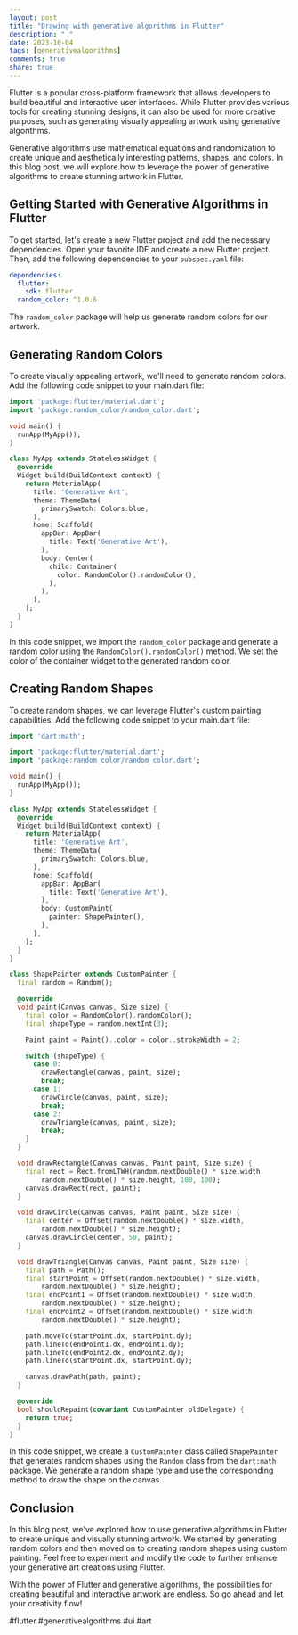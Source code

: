 ```yaml
---
layout: post
title: "Drawing with generative algorithms in Flutter"
description: " "
date: 2023-10-04
tags: [generativealgorithms]
comments: true
share: true
---
```


Flutter is a popular cross-platform framework that allows developers to build beautiful and interactive user interfaces. While Flutter provides various tools for creating stunning designs, it can also be used for more creative purposes, such as generating visually appealing artwork using generative algorithms.

Generative algorithms use mathematical equations and randomization to create unique and aesthetically interesting patterns, shapes, and colors. In this blog post, we will explore how to leverage the power of generative algorithms to create stunning artwork in Flutter.

## Getting Started with Generative Algorithms in Flutter

To get started, let's create a new Flutter project and add the necessary dependencies. Open your favorite IDE and create a new Flutter project. Then, add the following dependencies to your `pubspec.yaml` file:

```yaml
dependencies:
  flutter:
    sdk: flutter
  random_color: ^1.0.6
```

The `random_color` package will help us generate random colors for our artwork.

## Generating Random Colors

To create visually appealing artwork, we'll need to generate random colors. Add the following code snippet to your main.dart file:

```dart
import 'package:flutter/material.dart';
import 'package:random_color/random_color.dart';

void main() {
  runApp(MyApp());
}

class MyApp extends StatelessWidget {
  @override
  Widget build(BuildContext context) {
    return MaterialApp(
      title: 'Generative Art',
      theme: ThemeData(
        primarySwatch: Colors.blue,
      ),
      home: Scaffold(
        appBar: AppBar(
          title: Text('Generative Art'),
        ),
        body: Center(
          child: Container(
            color: RandomColor().randomColor(),
          ),
        ),
      ),
    );
  }
}
```

In this code snippet, we import the `random_color` package and generate a random color using the `RandomColor().randomColor()` method. We set the color of the container widget to the generated random color.

## Creating Random Shapes

To create random shapes, we can leverage Flutter's custom painting capabilities. Add the following code snippet to your main.dart file:

```dart
import 'dart:math';

import 'package:flutter/material.dart';
import 'package:random_color/random_color.dart';

void main() {
  runApp(MyApp());
}

class MyApp extends StatelessWidget {
  @override
  Widget build(BuildContext context) {
    return MaterialApp(
      title: 'Generative Art',
      theme: ThemeData(
        primarySwatch: Colors.blue,
      ),
      home: Scaffold(
        appBar: AppBar(
          title: Text('Generative Art'),
        ),
        body: CustomPaint(
          painter: ShapePainter(),
        ),
      ),
    );
  }
}

class ShapePainter extends CustomPainter {
  final random = Random();

  @override
  void paint(Canvas canvas, Size size) {
    final color = RandomColor().randomColor();
    final shapeType = random.nextInt(3);

    Paint paint = Paint()..color = color..strokeWidth = 2;

    switch (shapeType) {
      case 0:
        drawRectangle(canvas, paint, size);
        break;
      case 1:
        drawCircle(canvas, paint, size);
        break;
      case 2:
        drawTriangle(canvas, paint, size);
        break;
    }
  }

  void drawRectangle(Canvas canvas, Paint paint, Size size) {
    final rect = Rect.fromLTWH(random.nextDouble() * size.width,
        random.nextDouble() * size.height, 100, 100);
    canvas.drawRect(rect, paint);
  }

  void drawCircle(Canvas canvas, Paint paint, Size size) {
    final center = Offset(random.nextDouble() * size.width,
        random.nextDouble() * size.height);
    canvas.drawCircle(center, 50, paint);
  }

  void drawTriangle(Canvas canvas, Paint paint, Size size) {
    final path = Path();
    final startPoint = Offset(random.nextDouble() * size.width,
        random.nextDouble() * size.height);
    final endPoint1 = Offset(random.nextDouble() * size.width,
        random.nextDouble() * size.height);
    final endPoint2 = Offset(random.nextDouble() * size.width,
        random.nextDouble() * size.height);

    path.moveTo(startPoint.dx, startPoint.dy);
    path.lineTo(endPoint1.dx, endPoint1.dy);
    path.lineTo(endPoint2.dx, endPoint2.dy);
    path.lineTo(startPoint.dx, startPoint.dy);

    canvas.drawPath(path, paint);
  }

  @override
  bool shouldRepaint(covariant CustomPainter oldDelegate) {
    return true;
  }
}
```

In this code snippet, we create a `CustomPainter` class called `ShapePainter` that generates random shapes using the `Random` class from the `dart:math` package. We generate a random shape type and use the corresponding method to draw the shape on the canvas.

## Conclusion

In this blog post, we've explored how to use generative algorithms in Flutter to create unique and visually stunning artwork. We started by generating random colors and then moved on to creating random shapes using custom painting. Feel free to experiment and modify the code to further enhance your generative art creations using Flutter.

With the power of Flutter and generative algorithms, the possibilities for creating beautiful and interactive artwork are endless. So go ahead and let your creativity flow!

#flutter #generativealgorithms #ui #art